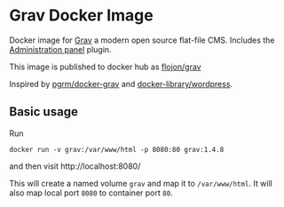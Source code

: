 # Grav Docker Image
Docker image for [Grav](https://getgrav.org/) a modern open source flat-file CMS.
Includes the [Administration panel](https://learn.getgrav.org/admin-panel/introduction) plugin.

This image is published to docker hub as [flojon/grav](https://hub.docker.com/r/flojon/grav/)

Inspired by [pgrm/docker-grav](https://github.com/pgrm/docker-grav) and [docker-library/wordpress](https://github.com/docker-library/wordpress).


## Basic usage
Run
```
docker run -v grav:/var/www/html -p 8080:80 grav:1.4.8
```
and then visit http://localhost:8080/

This will create a named volume `grav` and map it to `/var/www/html`. It will also map local port `8080` to container port `80`.
